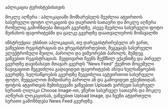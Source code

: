 აპლიკაცია ტურისტებისთვის

მოკლე აღწერა :
აპლიკაციაში მომხარებელს შეუძლია ატვირთოს სასურველი ფოტო ლოკაციის და დაურთოს სათაური და მოკლე აღწერა რომელიც გამოჩნდება მთავარ გვერდზე, ასევე შეუძლია სასურველი ფოტო შეინახოს ფავორიტებში და ცალკე გვერდზე დაათვალიეროს მომავალში


ინსტრუქცია:
ვხსნით აპლიკაციას, თუ დარეგისტრირებული არ ვართ, ვაწვებით რეგისტრაციას და ვრეგისტრირდებით, შეგვყავს სასურველი ელექტრონული მეილი, პაროლი და ვიმეორებთ პაროლს, შემდეგ ვაწვებით რეგისტრაციას. შევდივართ ჩვენს შექმნილ ექაუნთზე და პირველ გვერდზე დავინახავთ მთავარ გვერდს "News Feed" ქვემოთ მოცემული ნავიგაციით შეგვიძლია გადავიდეთ ფავორიტების ან/და ხელსაწყოების გვერდზე. ხელსაწყოების გვერდზე შეგვიძლია ავტვირთოთ სასურველი ფოტო, შევცვალოთ მიმდინარე პაროლი ან და გამოვიდეთ ექაუნთიდან.
ფოტოს ატვირთვის შემთხვევაში ვაწვებით Uploadს ვირჩევთ სასურველ სურათს ღილაკი Choose Image-ით, ვწერთ სასურველ სათაურს და მოკლე აღწერას ლოკაციისას, ვაწვებით Upload Image, და ჩვენი ატვირთული სურათი გამოჩნდება News Feed გვერდზე.

